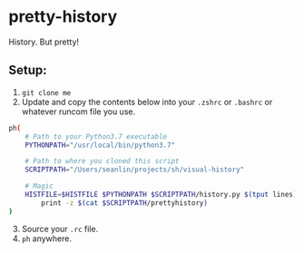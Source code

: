 # pretty-history

History. But pretty!

## Setup:

1. `git clone me`
2. Update and copy the contents below into your `.zshrc` or `.bashrc` or whatever runcom file you use.
```bash
ph(
    # Path to your Python3.7 executable
    PYTHONPATH="/usr/local/bin/python3.7"

    # Path to where you cloned this script
    SCRIPTPATH="/Users/seanlin/projects/sh/visual-history"

    # Magic
    HISTFILE=$HISTFILE $PYTHONPATH $SCRIPTPATH/history.py $(tput lines) && \
        print -z $(cat $SCRIPTPATH/prettyhistory)
)
```
3. Source your `.rc` file.
4. `ph` anywhere.
